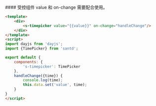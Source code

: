 <codebox>
#### 受控组件
value 和 on-change 需要配合使用。

```html
<template>
    <div>
        <s-timepicker value="{{value}}" on-change="handleChange"/>
    </div>
</template>
<script>
import dayjs from 'dayjs';
import {TimePicker} from 'santd';

export default {
    components: {
        's-timepicker': TimePicker
    },
    handleChange({time}) {
        console.log(time);
        this.data.set('value', time);
    }
}
</script>
```
</codebox>
